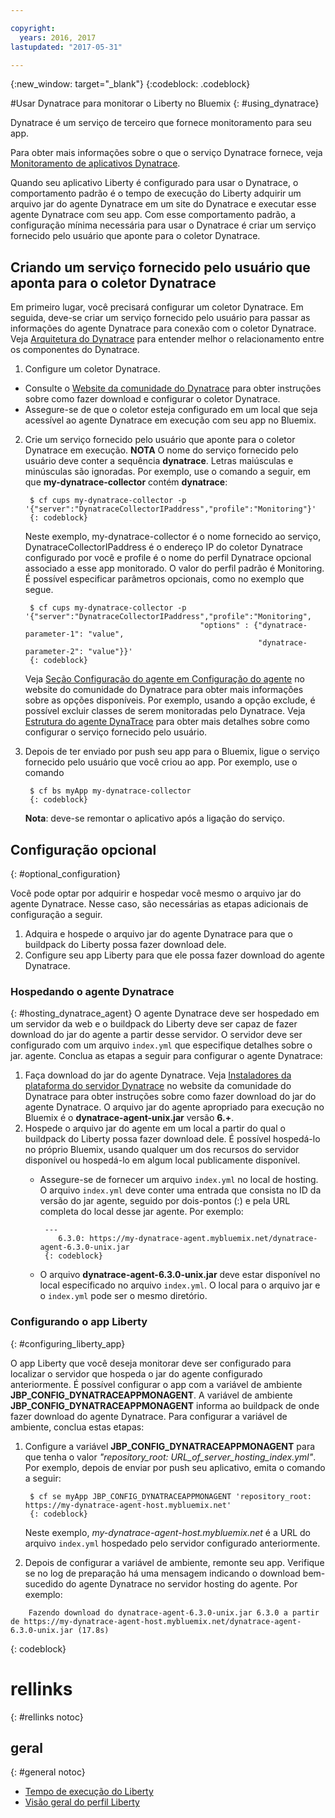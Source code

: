```yaml
---

copyright:
  years: 2016, 2017
lastupdated: "2017-05-31"

---
```


{:new_window: target="_blank"}
{:codeblock: .codeblock}

#Usar Dynatrace para monitorar o Liberty no Bluemix
{: #using_dynatrace}

Dynatrace é um serviço de terceiro que fornece monitoramento para seu app.

Para obter mais informações sobre o que o serviço Dynatrace fornece, veja [Monitoramento de aplicativos Dynatrace](http://www.dynatrace.com/en/products/application-monitoring.html).

Quando seu aplicativo Liberty é configurado para usar o Dynatrace, o comportamento
padrão é o tempo de execução do Liberty adquirir um arquivo jar do agente Dynatrace em
um site do Dynatrace e executar esse agente Dynatrace com seu app.  Com esse
comportamento padrão, a configuração mínima necessária para usar o Dynatrace é criar um
serviço fornecido pelo usuário que aponte para o coletor Dynatrace.

## Criando um serviço fornecido pelo usuário que aponta para o coletor Dynatrace

Em primeiro lugar, você precisará configurar um coletor Dynatrace.  Em seguida,
deve-se criar um serviço fornecido pelo usuário para passar as informações do agente
Dynatrace para conexão com o coletor Dynatrace. Veja [Arquitetura do Dynatrace](https://community.dynatrace.com/community/display/DOCDT63/Architecture) para entender melhor o relacionamento entre os componentes do Dynatrace.

1. Configure um coletor Dynatrace.
  * Consulte o [Website da comunidade do Dynatrace](https://community.dynatrace.com/community/display/EVAL/Step+3+-+Connect+Agent+to+Dynatrace) para obter instruções sobre como fazer download e configurar o coletor Dynatrace.
  * Assegure-se de que o coletor esteja configurado em um local que seja acessível ao agente Dynatrace em execução com seu app no Bluemix.
2. Crie um serviço fornecido pelo usuário que aponte para o coletor Dynatrace em execução. **NOTA** O nome do serviço fornecido pelo usuário deve conter a sequência **dynatrace**. Letras maiúsculas e minúsculas são ignoradas. Por exemplo, use o comando a seguir, em que **my-dynatrace-collector** contém **dynatrace**:

        $ cf cups my-dynatrace-collector -p '{"server":"DynatraceCollectorIPaddress","profile":"Monitoring"}'
        {: codeblock}

    Neste exemplo, my-dynatrace-collector é o nome fornecido ao serviço, DynatraceCollectorIPaddress é o endereço IP do coletor Dynatrace configurado por você e profile é o nome do perfil Dynatrace opcional associado a esse app monitorado. O valor do perfil padrão é Monitoring. É possível especificar parâmetros opcionais, como no exemplo que segue.

        $ cf cups my-dynatrace-collector -p '{"server":"DynatraceCollectorIPaddress","profile":"Monitoring",
                                              "options" : {"dynatrace-parameter-1": "value",
                                                           "dynatrace-parameter-2": "value"}}'
        {: codeblock}

    Veja [Seção Configuração do agente em Configuração do agente](https://community.dynatrace.com/community/display/DOCDT62/Agent+Configuration) no website do comunidade do Dynatrace para obter mais informações sobre as opções disponíveis. Por exemplo, usando a opção exclude, é possível excluir classes de serem monitoradas pelo Dynatrace. Veja [Estrutura do agente DynaTrace](https://github.com/cloudfoundry/ibm-websphere-liberty-buildpack/blob/master/docs/framework-dynatrace-agent.md) para obter mais detalhes sobre como configurar o serviço fornecido pelo usuário.

3. Depois de ter enviado por push seu app para o Bluemix, ligue o serviço fornecido pelo usuário que você criou ao app. Por exemplo, use o comando

        $ cf bs myApp my-dynatrace-collector
        {: codeblock}

    **Nota**: deve-se remontar o aplicativo após a ligação do serviço.

## Configuração opcional
{: #optional_configuration}

Você pode optar por adquirir e hospedar você mesmo o arquivo jar do agente
Dynatrace.  Nesse caso, são necessárias as etapas adicionais de configuração a seguir.
1. Adquira e hospede o arquivo jar do agente Dynatrace para que o buildpack do Liberty possa fazer download dele.
2. Configure seu app Liberty para que ele possa fazer download do agente Dynatrace.

### Hospedando o agente Dynatrace
{: #hosting_dynatrace_agent}
O agente Dynatrace deve ser hospedado em um servidor da web e o buildpack do Liberty deve ser capaz de fazer download do jar do agente a partir desse servidor. O servidor deve ser configurado com um arquivo `index.yml` que especifique detalhes sobre o jar. agente. Conclua as etapas a seguir para configurar o agente Dynatrace:
  1. Faça download do jar do agente Dynatrace. Veja [Instaladores da plataforma do servidor Dynatrace](https://community.dynatrace.com/community/display/EVAL/Step+1+-+Download+and+install+Dynatrace) no website da comunidade do Dynatrace para obter instruções sobre como fazer download do jar do agente Dynatrace. O
arquivo jar do agente apropriado para execução no Bluemix é o
**dynatrace-agent-unix.jar** versão **6.+**.
  2. Hospede o arquivo jar do agente em um local a partir do qual o buildpack do Liberty possa fazer download dele. É possível hospedá-lo no próprio Bluemix, usando qualquer um dos recursos do servidor disponível ou hospedá-lo em algum local publicamente disponível.
     * Assegure-se de fornecer um arquivo `index.yml` no local de hosting. O arquivo `index.yml` deve conter uma entrada que consista no ID da versão do jar agente, seguido por dois-pontos (:) e pela URL completa do local desse jar agente. Por exemplo:

            ---
               6.3.0: https://my-dynatrace-agent.mybluemix.net/dynatrace-agent-6.3.0-unix.jar
            {: codeblock}

     * O arquivo **dynatrace-agent-6.3.0-unix.jar** deve estar disponível no local especificado no arquivo `index.yml`. O local para o arquivo jar e o `index.yml` pode ser o mesmo diretório.

### Configurando o app Liberty
{: #configuring_liberty_app}

O app Liberty que você deseja monitorar deve ser configurado para localizar o servidor que hospeda o jar do agente configurado anteriormente. É possível configurar o app com a variável de ambiente **JBP_CONFIG_DYNATRACEAPPMONAGENT**. A variável de ambiente **JBP_CONFIG_DYNATRACEAPPMONAGENT** informa ao buildpack de onde fazer download do agente Dynatrace. Para configurar a variável de ambiente, conclua estas etapas:

1. Configure a variável **JBP_CONFIG_DYNATRACEAPPMONAGENT** para que tenha o valor *"repository_root: URL_of_server_hosting_index.yml"*. Por exemplo, depois de enviar por push seu aplicativo, emita o comando a seguir:

        $ cf se myApp JBP_CONFIG_DYNATRACEAPPMONAGENT 'repository_root: https://my-dynatrace-agent-host.mybluemix.net'
        {: codeblock}

    Neste exemplo, *my-dynatrace-agent-host.mybluemix.net* é a URL do arquivo `index.yml` hospedado pelo servidor configurado anteriormente.

2. Depois de configurar a variável de ambiente, remonte seu app. Verifique se no log de preparação há uma mensagem indicando o download bem-sucedido do agente Dynatrace no servidor hosting do agente. Por exemplo:
```
    Fazendo download do dynatrace-agent-6.3.0-unix.jar 6.3.0 a partir de https://my-dynatrace-agent-host.mybluemix.net/dynatrace-agent-6.3.0-unix.jar (17.8s)
```
{: codeblock}

# rellinks
{: #rellinks notoc}
## geral
{: #general notoc}
* [Tempo de execução do Liberty](index.html)
* [Visão geral do perfil Liberty](http://www-01.ibm.com/support/knowledgecenter/SSAW57_8.5.5/com.ibm.websphere.wlp.nd.doc/ae/cwlp_about.html)
